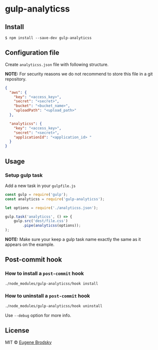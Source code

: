 # gulp-analyticss



## Install

```
$ npm install --save-dev gulp-analyticss
```

## Configuration file

Create `analyticss.json` file with following structure.

__NOTE:__ For security reasons we do not recommend to store this file in a git repository.

```json
{
  "aws": {
    "key": "<access_key>",
    "secret": "<secret>",
    "bucket": "<bucket_name>",
    "uploadPath": "<upload_path>"
  },

  "analyticss": {
    "key": "<access_key>",
    "secret": "<secret>",
    "applicationId": "<application_id> "
  }
}
```

## Usage


### Setup gulp task
Add a new task in your `gulpfile.js`

```js
const gulp = require('gulp');
const analyticss = require('gulp-analyticss');

let options = require('./analyticss.json');

gulp.task('analyticss', () => {
	gulp.src('dest/file.css')
		.pipe(analyticss(options));
);
```

__NOTE:__ Make sure your keep a gulp task name exactly the same as it appears on  the example.

## Post-commit hook




### How to install a `post-commit` hook

```bash
./node_modules/gulp-analyticss/hook install
```

### How to uninstall a `post-commit` hook

```bash
./node_modules/gulp-analyticss/hook uninstall
```

Use `--debug` option for more info.




## License

MIT © [Eugene Brodsky](https://github.com/fupslot)
